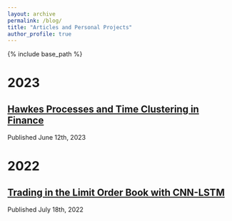 ```yaml
---
layout: archive
permalink: /blog/
title: "Articles and Personal Projects"
author_profile: true
---
```


{% include base_path %}

# 2023
## [Hawkes Processes and Time Clustering in Finance](/files/Hawkes_Processes.pdf)
Published June 12th, 2023

# 2022
## [Trading in the Limit Order Book with CNN-LSTM](/files/CNN_LSTM_LOB.ipynb)
Published July 18th, 2022